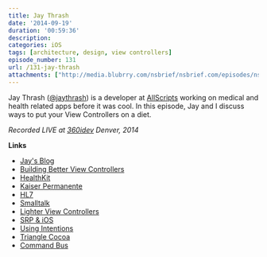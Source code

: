 ```yaml
---
title: Jay Thrash
date: '2014-09-19'
duration: '00:59:36'
description:
categories: iOS
tags: [architecture, design, view controllers]
episode_number: 131
url: /131-jay-thrash
attachments: ["http://media.blubrry.com/nsbrief/nsbrief.com/episodes/nsbrief_131_jay_thrash.m4a"]
---
```


Jay Thrash ([@jaythrash](http://twitter.com/jaythrash)) is a developer at [AllScripts](http://www.allscripts.com) working on medical and health related apps before it was cool. In this episode, Jay and I discuss ways to put your View Controllers on a diet.

*Recorded LIVE at [360idev](http://360idev.com) Denver, 2014*

**Links**

- [Jay's Blog](http://jaythrash.com)
 - [Building Better View Controllers](http://jaythrash.com/blog/2014/08/25/building-better-viewcontrollers/)
- [HealthKit](http://en.wikipedia.org/wiki/Health_\(application\)#HealthKit)
- [Kaiser Permanente](http://kaiserpermanente.org)
- [HL7](http://hl7.org)
- [Smalltalk](http://en.wikipedia.org/wiki/Smalltalk)
- [Lighter View Controllers](http://www.objc.io/issue-1/lighter-view-controllers.html)
- [SRP & iOS](http://bendyworks.com/geekville/articles/2014/2/single-responsibility-principle-ios)
- [Using Intentions](http://chris.eidhof.nl/posts/intentions.html)
- [Triangle Cocoa](http://www.meetup.com/nscoderrtp/)
- [Command Bus](http://github.com/magicalpanda/commandbus)